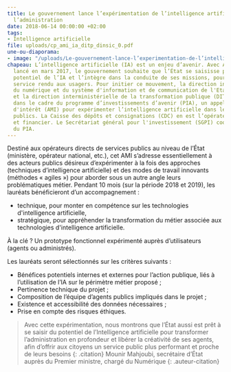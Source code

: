 ```yaml
---
title: Le gouvernement lance l’expérimentation de l’intelligence artificielle dans
  l’administration
date: 2018-06-14 00:00:00 +02:00
tags:
- Intelligence artificielle
file: uploads/cp_ami_ia_ditp_dinsic_0.pdf
une-ou-diaporama:
- image: "/uploads/Le-gouvernement-lance-l’experimentation-de-l’intelligence-artificielle-dans-l’administration.jpeg"
chapeau: L’intelligence artificielle (IA) est un enjeu d’avenir. Avec AI for humanity,
  lancé en mars 2017, le gouvernement souhaite que l’État se saisisse pleinement du
  potentiel de l’IA et l’intègre dans la conduite de ses missions, pour un meilleur
  service rendu aux usagers. Pour initier ce mouvement, la direction interministérielle
  du numérique et du système d'information et de communication de l'Etat (DINSIC)
  et la direction interministérielle de la transformation publique (DITP) lancent,
  dans le cadre du programme d’investissements d’avenir (PIA), un appel à manifestation
  d'intérêt (AMI) pour expérimenter l’intelligence artificielle dans les services
  publics. La Caisse des dépôts et consignations (CDC) en est l’opérateur administratif
  et financier. Le Secrétariat général pour l'investissement (SGPI) coordonne l’ensemble
  du PIA.
---
```


Destiné aux opérateurs directs de services publics au niveau de l’État (ministère, opérateur national, etc.), cet AMI
s’adresse essentiellement à des acteurs publics désireux d’expérimenter à la fois des approches (techniques
d’intelligence artificielle) et des modes de travail innovants (méthodes « agiles ») pour aborder sous un autre angle
leurs problématiques métier. Pendant 10 mois (sur la période 2018 et 2019), les lauréats bénéficieront
d’un accompagnement :

* technique, pour monter en compétence sur les technologies d'intelligence artificielle,
* stratégique, pour appréhender la transformation du métier associée aux technologies d'intelligence artificielle.
 

À la clé ? Un prototype fonctionnel expérimenté auprès d’utilisateurs (agents ou administrés).

Les lauréats seront sélectionnés sur les critères suivants :

* Bénéfices potentiels internes et externes pour l’action publique, liés à l’utilisation de l’IA sur le périmètre métier proposé ;
* Pertinence technique du projet ;
* Composition de l’équipe d’agents publics impliqués dans le projet ;
* Existence et accessibilité des données nécessaires ;
* Prise en compte des risques éthiques.

> Avec cette expérimentation, nous montrons que l’État aussi est prêt à se saisir du potentiel de l’Intelligence
artificielle pour transformer l’administration en profondeur et libérer la créativité de ses agents, afin d’offrir
aux citoyens un service public plus performant et proche de leurs besoins
{: .citation}
> Mounir Mahjoubi, secrétaire d’État auprès du Premier ministre, chargé du Numérique
{: .auteur-citation}


